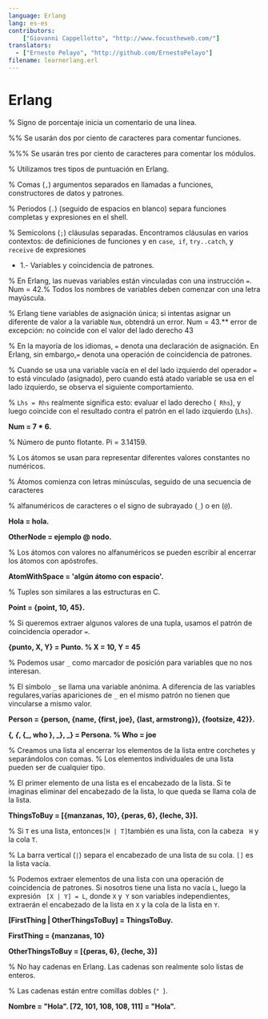 ```yaml
---
language: Erlang
lang: es-es
contributors:
    ["Giovanni Cappellotto", "http://www.focustheweb.com/"]
translators:
  - ["Ernesto Pelayo", "http://github.com/ErnestoPelayo"]
filename: learnerlang.erl
---
```

# Erlang


% Signo de porcentaje inicia un comentario de una línea.

%% Se usarán dos por ciento de caracteres para comentar funciones.

%%% Se usarán tres por ciento de caracteres para comentar los módulos.

% Utilizamos tres tipos de puntuación en Erlang.

% Comas (`,`) argumentos separados en llamadas a funciones, constructores de
datos y patrones.

% Periodos (`.`) (seguido de espacios en blanco) separa funciones completas y
expresiones en el shell.

% Semicolons (`;`) cláusulas separadas. Encontramos cláusulas en varios
 contextos: de definiciones de funciones y en `case`,` if`, `try..catch`, y
 ` receive` de expresiones

+ 1.- Variables y coincidencia de patrones.

% En Erlang, las nuevas variables están vinculadas con una instrucción `=`.
Num = 42.% Todos los nombres de variables deben comenzar con una letra mayúscula.

% Erlang tiene variables de asignación única; si intentas asignar un diferente
 de valor a la variable `Num`, obtendrá un error.
Num = 43.** error de excepción: no coincide con el valor del lado derecho 43

% En la mayoría de los idiomas, `=` denota una declaración de asignación. En
 Erlang, sin embargo,`=` denota una operación de coincidencia de patrones.

% Cuando se usa una variable vacía en el del lado izquierdo del operador `=` to
 está vinculado (asignado), pero cuando está atado variable se usa en el
 lado izquierdo, se observa el siguiente comportamiento.

% `Lhs = Rhs` realmente significa esto: evaluar el lado derecho (` Rhs`),
 y luego coincide con el resultado contra el patrón en el lado izquierdo (`Lhs`).

**Num = 7 * 6.**

% Número de punto flotante.
Pi = 3.14159.

% Los átomos se usan para representar diferentes valores constantes no numéricos.

% Átomos comienza con letras minúsculas, seguido de una secuencia de caracteres

% alfanuméricos de caracteres o el signo de subrayado (`_`) o en (` @ `).

**Hola = hola.**

**OtherNode = ejemplo @ nodo.**

% Los átomos con valores no alfanuméricos se pueden escribir al encerrar los
 átomos con apóstrofes.


**AtomWithSpace = 'algún átomo con espacio'.**

% Tuples son similares a las estructuras en C.


**Point = {point, 10, 45}.**

% Si queremos extraer algunos valores de una tupla, usamos el patrón de coincidencia
 operador `=`.

**{punto, X, Y} = Punto. % X = 10, Y = 45**

% Podemos usar `_` como marcador de posición para variables que no nos interesan.

% El símbolo `_` se llama una variable anónima. A diferencia de las variables
  regulares,varias apariciones de `_` en el mismo patrón no tienen que vincularse
  a mismo valor.


**Person = {person, {name, {first, joe}, {last, armstrong}}, {footsize, 42}}.**


**{_, {_, {_, who }, _}, _} = Persona. % Who = joe**

% Creamos una lista al encerrar los elementos de la lista entre corchetes y
  separándolos con comas.
% Los elementos individuales de una lista pueden ser de cualquier tipo.

% El primer elemento de una lista es el encabezado de la lista. Si te imaginas
  eliminar del encabezado de la lista, lo que queda se llama cola de la lista.


**ThingsToBuy = [{manzanas, 10}, {peras, 6}, {leche, 3}].**

% Si `T` es una lista, entonces` [H | T] `también es una lista, con la cabeza
  ` H` y la cola `T`.

% La barra vertical (`|`) separa el encabezado de una lista de su cola.
  `[]` es la lista vacía.

% Podemos extraer elementos de una lista con una operación de coincidencia de
  patrones. Si nosotros tiene una lista no vacía `L`, luego la expresión
  ` [X | Y] = L`, donde `X` y` Y` son variables independientes, extraerán
  el encabezado de la lista en `X` y la cola de la lista en `Y`.

**[FirstThing | OtherThingsToBuy] = ThingsToBuy.**

**FirstThing = {manzanas, 10}**

**OtherThingsToBuy = [{peras, 6}, {leche, 3}]**

% No hay cadenas en Erlang. Las cadenas son realmente solo listas de enteros.

% Las cadenas están entre comillas dobles (`" `).

**Nombre = "Hola".
[72, 101, 108, 108, 111] = "Hola".**

